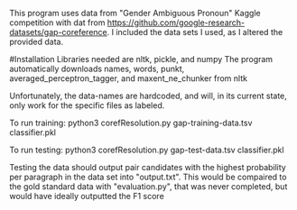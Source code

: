 This program uses data from "Gender Ambiguous Pronoun" Kaggle competition with dat from https://github.com/google-research-datasets/gap-coreference.
I included the data sets I used, as I altered the provided data. 


#Installation
Libraries needed are nltk, pickle, and numpy
The program automatically downloads names, words, punkt, averaged_perceptron_tagger, and maxent_ne_chunker from nltk

Unfortunately, the data-names are hardcoded, and will, in its current state, only work for the specific files as labeled. 

To run training:
	python3 corefResolution.py gap-training-data.tsv classifier.pkl

To run testing:
	python3 corefResolution.py gap-test-data.tsv classifier.pkl


Testing the data should output pair candidates with the highest probability per paragraph in the data set into "output.txt". 
This would be compaired to the gold standard data with "evaluation.py", that was never completed, but would have ideally outputted
the F1 score 
